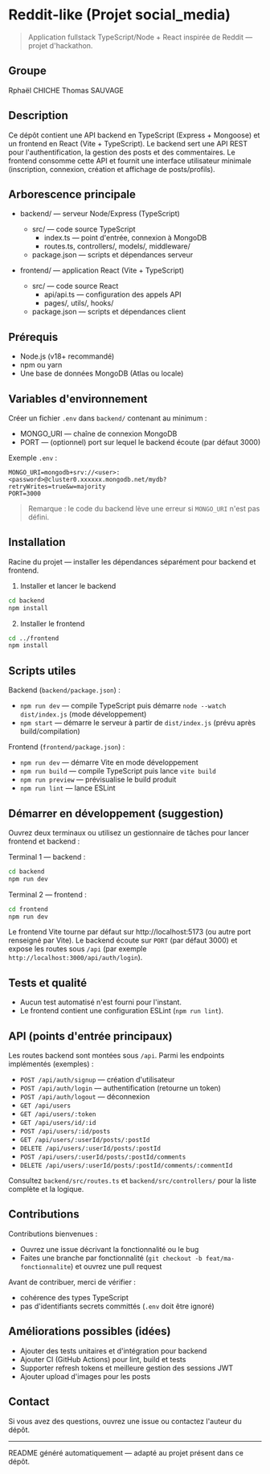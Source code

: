 # Reddit-like (Projet social_media)

> Application fullstack TypeScript/Node + React inspirée de Reddit — projet d'hackathon.

## Groupe 
Rphaël CHICHE
Thomas SAUVAGE

## Description

Ce dépôt contient une API backend en TypeScript (Express + Mongoose) et un frontend en React (Vite + TypeScript). Le backend sert une API REST pour l'authentification, la gestion des posts et des commentaires. Le frontend consomme cette API et fournit une interface utilisateur minimale (inscription, connexion, création et affichage de posts/profils).

## Arborescence principale

- backend/ — serveur Node/Express (TypeScript)
  - src/ — code source TypeScript
    - index.ts — point d'entrée, connexion à MongoDB
    - routes.ts, controllers/, models/, middleware/
  - package.json — scripts et dépendances serveur

- frontend/ — application React (Vite + TypeScript)
  - src/ — code source React
    - api/api.ts — configuration des appels API
    - pages/, utils/, hooks/
  - package.json — scripts et dépendances client

## Prérequis

- Node.js (v18+ recommandé)
- npm ou yarn
- Une base de données MongoDB (Atlas ou locale)

## Variables d'environnement

Créer un fichier `.env` dans `backend/` contenant au minimum :

- MONGO_URI — chaîne de connexion MongoDB
- PORT — (optionnel) port sur lequel le backend écoute (par défaut 3000)

Exemple `.env` :

```
MONGO_URI=mongodb+srv://<user>:<password>@cluster0.xxxxxx.mongodb.net/mydb?retryWrites=true&w=majority
PORT=3000
```

> Remarque : le code du backend lève une erreur si `MONGO_URI` n'est pas défini.

## Installation

Racine du projet — installer les dépendances séparément pour backend et frontend.

1. Installer et lancer le backend

```bash
cd backend
npm install
```

2. Installer le frontend

```bash
cd ../frontend
npm install
```

## Scripts utiles

Backend (`backend/package.json`) :

- `npm run dev` — compile TypeScript puis démarre `node --watch dist/index.js` (mode développement)
- `npm start` — démarre le serveur à partir de `dist/index.js` (prévu après build/compilation)

Frontend (`frontend/package.json`) :

- `npm run dev` — démarre Vite en mode développement
- `npm run build` — compile TypeScript puis lance `vite build`
- `npm run preview` — prévisualise le build produit
- `npm run lint` — lance ESLint

## Démarrer en développement (suggestion)

Ouvrez deux terminaux ou utilisez un gestionnaire de tâches pour lancer frontend et backend :

Terminal 1 — backend :

```bash
cd backend
npm run dev
```

Terminal 2 — frontend :

```bash
cd frontend
npm run dev
```

Le frontend Vite tourne par défaut sur http://localhost:5173 (ou autre port renseigné par Vite). Le backend écoute sur `PORT` (par défaut 3000) et expose les routes sous `/api` (par exemple `http://localhost:3000/api/auth/login`).

## Tests et qualité

- Aucun test automatisé n'est fourni pour l'instant.
- Le frontend contient une configuration ESLint (`npm run lint`).

## API (points d'entrée principaux)

Les routes backend sont montées sous `/api`. Parmi les endpoints implémentés (exemples) :

- `POST /api/auth/signup` — création d'utilisateur
- `POST /api/auth/login` — authentification (retourne un token)
- `POST /api/auth/logout` — déconnexion
- `GET /api/users`
- `GET /api/users/:token`
- `GET /api/users/id/:id`
- `POST /api/users/:id/posts`
- `GET /api/users/:userId/posts/:postId`
- `DELETE /api/users/:userId/posts/:postId`
- `POST /api/users/:userId/posts/:postId/comments`
- `DELETE /api/users/:userId/posts/:postId/comments/:commentId`

Consultez `backend/src/routes.ts` et `backend/src/controllers/` pour la liste complète et la logique.

## Contributions

Contributions bienvenues :

- Ouvrez une issue décrivant la fonctionnalité ou le bug
- Faites une branche par fonctionnalité (`git checkout -b feat/ma-fonctionnalite`) et ouvrez une pull request

Avant de contribuer, merci de vérifier :

- cohérence des types TypeScript
- pas d'identifiants secrets committés (`.env` doit être ignoré)

## Améliorations possibles (idées)

- Ajouter des tests unitaires et d'intégration pour backend
- Ajouter CI (GitHub Actions) pour lint, build et tests
- Supporter refresh tokens et meilleure gestion des sessions JWT
- Ajouter upload d'images pour les posts

## Contact

Si vous avez des questions, ouvrez une issue ou contactez l'auteur du dépôt.

---

README généré automatiquement — adapté au projet présent dans ce dépôt.
